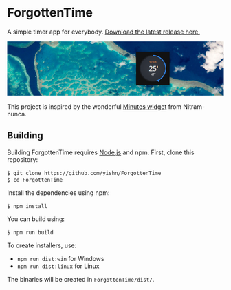 # ForgottenTime

A simple timer app for everybody. [Download the latest release here.](https://github.com/yishn/ForgottenTime/releases/latest)

![Screenshot](screenshot.png)

This project is inspired by the wonderful [Minutes widget](http://minutes.en.softonic.com/mac) from Nitram-nunca.

## Building

Building ForgottenTime requires [Node.js](https://nodejs.org/en/download/) and npm. First, clone this repository:

~~~
$ git clone https://github.com/yishn/ForgottenTime
$ cd ForgottenTime
~~~

Install the dependencies using npm:

~~~
$ npm install
~~~

You can build using:

~~~
$ npm run build
~~~

To create installers, use:

* `npm run dist:win` for Windows
* `npm run dist:linux` for Linux

The binaries will be created in `ForgottenTime/dist/`.
